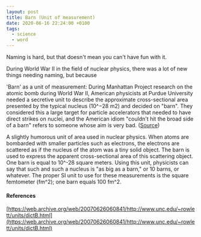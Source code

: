 ```yaml
---
layout: post
title: Barn (Unit of measurement)
date: 2020-06-16 22:24:00 +0100
tags:
  - science
  - word
---
```


Naming is hard, but that doesn't mean you can't have fun with it.

During World War II in the field of nuclear physics, there was a lot of new things needing naming, but because

'Barn' as a unit of measurement: During Manhattan Project research on the atomic bomb during World War II, American physicists at Purdue University needed a secretive unit to describe the approximate cross-sectional area presented by the typical nucleus (10^−28 m2) and decided on "barn". They considered this a large target for particle accelerators that needed to have direct strikes on nuclei, and the American idiom "couldn't hit the broad side of a barn" refers to someone whose aim is very bad. ([Source](https://en.wikipedia.org/wiki/Barn_(unit)))


A slightly humorous unit of area used in nuclear physics. When atoms are bombarded with smaller particles such as electrons, the electrons are scattered as if the nucleus of the atom was a tiny solid object. The barn is used to express the apparent cross-sectional area of this scattering object. One barn is equal to 10^-28 square meters. Using this unit, physicists can say that such and such a nucleus is "as big as a barn," or 10 barns, or whatever. The proper SI unit to use for these measurements is the square femtometer (fm^2); one barn equals 100 fm^2.


#### References
[https://web.archive.org/web/20070626060841/http://www.unc.edu/~rowlett/units/dictB.html](https://web.archive.org/web/20070626060841/http://www.unc.edu/~rowlett/units/dictB.html)
